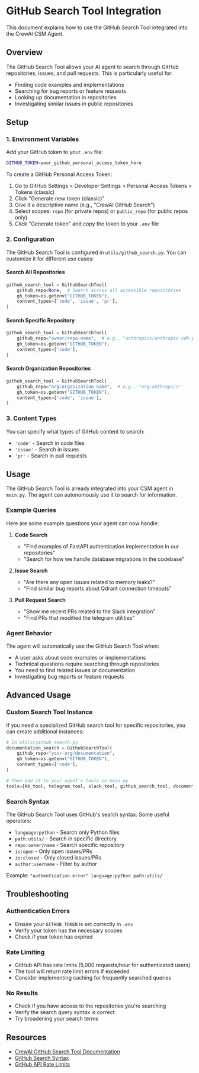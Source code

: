 # GitHub Search Tool Integration

This document explains how to use the GitHub Search Tool integrated into the CrewAI CSM Agent.

## Overview

The GitHub Search Tool allows your AI agent to search through GitHub repositories, issues, and pull requests. This is particularly useful for:
- Finding code examples and implementations
- Searching for bug reports or feature requests
- Looking up documentation in repositories
- Investigating similar issues in public repositories

## Setup

### 1. Environment Variables

Add your GitHub token to your `.env` file:

```bash
GITHUB_TOKEN=your_github_personal_access_token_here
```

To create a GitHub Personal Access Token:
1. Go to GitHub Settings > Developer Settings > Personal Access Tokens > Tokens (classic)
2. Click "Generate new token (classic)"
3. Give it a descriptive name (e.g., "CrewAI GitHub Search")
4. Select scopes: `repo` (for private repos) or `public_repo` (for public repos only)
5. Click "Generate token" and copy the token to your `.env` file

### 2. Configuration

The GitHub Search Tool is configured in `utils/github_search.py`. You can customize it for different use cases:

#### Search All Repositories
```python
github_search_tool = GithubSearchTool(
    github_repo=None,  # Search across all accessible repositories
    gh_token=os.getenv("GITHUB_TOKEN"),
    content_types=['code', 'issue', 'pr'],
)
```

#### Search Specific Repository
```python
github_search_tool = GithubSearchTool(
    github_repo="owner/repo-name",  # e.g., "anthropics/anthropic-sdk-python"
    gh_token=os.getenv("GITHUB_TOKEN"),
    content_types=['code'],
)
```

#### Search Organization Repositories
```python
github_search_tool = GithubSearchTool(
    github_repo="org:organization-name",  # e.g., "org:anthropics"
    gh_token=os.getenv("GITHUB_TOKEN"),
    content_types=['code', 'issue'],
)
```

### 3. Content Types

You can specify what types of GitHub content to search:
- `'code'` - Search in code files
- `'issue'` - Search in issues
- `'pr'` - Search in pull requests

## Usage

The GitHub Search Tool is already integrated into your CSM agent in `main.py`. The agent can autonomously use it to search for information.

### Example Queries

Here are some example questions your agent can now handle:

1. **Code Search**
   - "Find examples of FastAPI authentication implementation in our repositories"
   - "Search for how we handle database migrations in the codebase"

2. **Issue Search**
   - "Are there any open issues related to memory leaks?"
   - "Find similar bug reports about Qdrant connection timeouts"

3. **Pull Request Search**
   - "Show me recent PRs related to the Slack integration"
   - "Find PRs that modified the telegram utilities"

### Agent Behavior

The agent will automatically use the GitHub Search Tool when:
- A user asks about code examples or implementations
- Technical questions require searching through repositories
- You need to find related issues or documentation
- Investigating bug reports or feature requests

## Advanced Usage

### Custom Search Tool Instance

If you need a specialized GitHub search tool for specific repositories, you can create additional instances:

```python
# In utils/github_search.py
documentation_search = GithubSearchTool(
    github_repo="your-org/documentation",
    gh_token=os.getenv("GITHUB_TOKEN"),
    content_types=['code'],
)

# Then add it to your agent's tools in main.py
tools=[kb_tool, telegram_tool, slack_tool, github_search_tool, documentation_search]
```

### Search Syntax

The GitHub Search Tool uses GitHub's search syntax. Some useful operators:

- `language:python` - Search only Python files
- `path:utils/` - Search in specific directory
- `repo:owner/name` - Search specific repository
- `is:open` - Only open issues/PRs
- `is:closed` - Only closed issues/PRs
- `author:username` - Filter by author

Example: `"authentication error" language:python path:utils/`

## Troubleshooting

### Authentication Errors
- Ensure your `GITHUB_TOKEN` is set correctly in `.env`
- Verify your token has the necessary scopes
- Check if your token has expired

### Rate Limiting
- GitHub API has rate limits (5,000 requests/hour for authenticated users)
- The tool will return rate limit errors if exceeded
- Consider implementing caching for frequently searched queries

### No Results
- Check if you have access to the repositories you're searching
- Verify the search query syntax is correct
- Try broadening your search terms

## Resources

- [CrewAI GitHub Search Tool Documentation](https://docs.crewai.com/en/tools/search-research/githubsearchtool)
- [GitHub Search Syntax](https://docs.github.com/en/search-github/getting-started-with-searching-on-github/understanding-the-search-syntax)
- [GitHub API Rate Limits](https://docs.github.com/en/rest/rate-limit)
